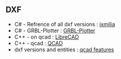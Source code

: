 DXF
---

- C# - Refrence of all dxf versions : [ixmilia](https://github.com/ixmilia/dxf)
- C# -  GRBL-Plotter : [GRBL-Plotter](https://github.com/svenhb/GRBL-Plotter)
- C++ - on qcad : [LibreCAD](https://github.com/LibreCAD/LibreCAD)
- C++ - qcad : [QCAD](https://github.com/qcad/qcad)
- dxf versions and entities : [qcad features](https://www.qcad.org/en/documentation/features)
